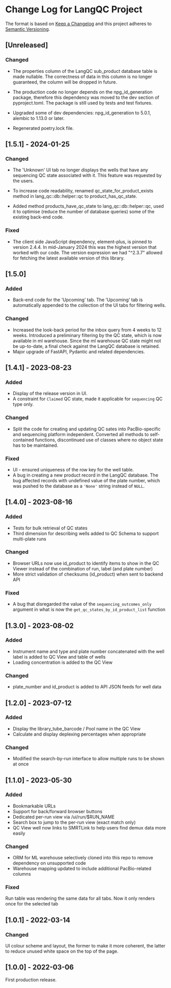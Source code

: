 # Change Log for LangQC Project

The format is based on [Keep a Changelog](http://keepachangelog.com/)
and this project adheres to [Semantic Versioning](http://semver.org/).

## [Unreleased]

### Changed

* The properties column of the LangQC sub_product database table
  is made nullable. The correctness of data in this column is no
  longer guaranteed, the column will be dropped in future.

* The production code no longer depends on the npg_id_generation
  package, therefore this dependency was moved to the dev section
  of pyproject.toml. The package is still used by tests and test
  fixtures.

* Upgraded some of dev dependencies: npg_id_generation to 5.0.1,
  alembic to 1.13.0 or later.

* Regenerated poetry.lock file.

## [1.5.1] - 2024-01-25

### Changed

* The 'Unknown' UI tab no longer displays the wells that have any
  sequencing QC state associated with it. This feature was requested
  by the users.

* To increase code readability, renamed qc_state_for_product_exists
  method in lang_qc::db::helper::qc to product_has_qc_state.

* Added method products_have_qc_state to lang_qc::db::helper::qc,
  used it to optimise (reduce the number of database queries) some
  of the existing back-end code.

### Fixed

* The client side JavaScript dependency, element-plus, is pinned
  to version 2.4.4. In mid-January 2024 this was the highest version
  that worked with our code. The version expression we had "^2.3.7"
  allowed for fetching the latest available version of this library. 

## [1.5.0]

### Added

* Back-end code for the 'Upcoming' tab. The 'Upcoming' tab is
  automatically appended to the collection of the UI tabs for
  filtering wells.

### Changed

* Increased the look-back period for the inbox query from 4 weeks to
  12 weeks. Introduced a preliminary filtering by the QC state, which is
  now available in ml warehouse. Since the ml warehouse QC state might not
  be up-to-date, a final check against the LangQC database is retained.
* Major upgrade of FastAPI, Pydantic and related dependencies.

## [1.4.1] - 2023-08-23

### Added

* Display of the release version in UI.
* A constraint for `Claimed` QC state, made it applicable for `sequencing`
  QC type only.

### Changed

* Split the code for creating and updating QC sates into PacBio-specific
  and sequencing platform independent. Converted all methods to self-
  contained functions, discontinued use of classes where no object state
  has to be maintained.

### Fixed

* UI - ensured uniqueness of the row key for the well table.
* A bug in creating a new product record in the LangQC database.
  The bug affected records with undefined value of the plate number,
  which was pushed to the database as a `'None'` string instead of `NULL`.

## [1.4.0] - 2023-08-16

### Added

* Tests for bulk retrieval of QC states
* Third dimension for describing wells added to QC Schema to support multi-plate runs

### Changed

* Browser URLs now use id_product to identify items to show in the QC Viewer instead of the combination of run, label (and plate number)
* More strict validation of checksums (id_product) when sent to backend API

### Fixed

* A bug that disregarded the value of the `sequencing_outcomes_only`
argument in what is now the `get_qc_states_by_id_product_list` function

## [1.3.0] - 2023-08-02

### Added

* Instrument name and type and plate number concatenated with the
  well label is added to QC View and table of wells
* Loading concentration is added to the QC View

### Changed

* plate_number and id_product is added to API JSON feeds for well data

## [1.2.0] - 2023-07-12

### Added

* Display the library_tube_barcode / Pool name in the QC View
* Calculate and display deplexing percentages when appropriate

### Changed

* Modified the search-by-run interface to allow multiple runs to be shown at once

## [1.1.0] - 2023-05-30

### Added

* Bookmarkable URLs
* Support for back/forward browser buttons
* Dedicated per-run view via /ui/run/$RUN_NAME
* Search box to jump to the per-run view (exact match only)
* QC View well now links to SMRTLink to help users find demux data more easily

### Changed

* ORM for ML warehouse selectively cloned into this repo to remove dependency on unsupported code
* Warehouse mapping updated to include additional PacBio-related columns

### Fixed

Run table was rendering the same data for all tabs. Now it only renders once for the selected tab

## [1.0.1] - 2022-03-14

### Changed

UI colour scheme and layout, the former to make it more coherent, the latter
to reduce unused white space on the top of the page.

## [1.0.0] - 2022-03-06

First production release.
